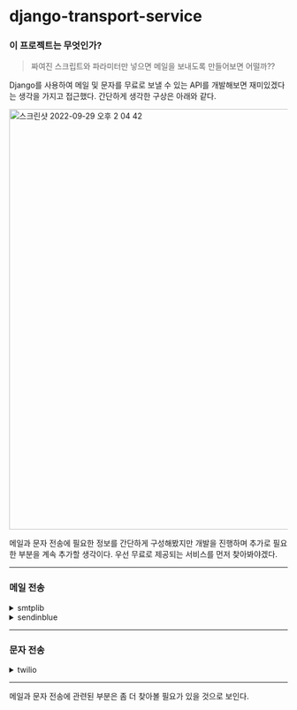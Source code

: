 # django-transport-service

### 이 프로젝트는 무엇인가?

> 짜여진 스크립트와 파라미터만 넣으면 메일을 보내도록 만들어보면 어떨까??

 Django를 사용하여 메일 및 문자를 무료로 보낼 수 있는 API를 개발해보면 재미있겠다는 생각을 가지고 접근했다. 간단하게 생각한 구상은 아래와 같다.
 
<img width="761" alt="스크린샷 2022-09-29 오후 2 04 42" src="https://user-images.githubusercontent.com/21365949/192948709-0d7252b8-16ad-4c34-bad7-a375b589c449.png">

메일과 문자 전송에 필요한 정보를 간단하게 구성해봤지만 개발을 진행하며 추가로 필요한 부분을 계속 추가할 생각이다. 우선 무료로 제공되는 서비스를 먼저 찾아봐야겠다.

---
### 메일 전송


<details>
<summary>smtplib</summary>  

#### 소개
google, naver 등의 SMTP 서버를 계정 연동으로 사용할 수 있다. 첨부파일도 함께 보낼 수 있기 때문에 테스트 진행 예정이다.  

### 참조
- https://docs.python.org/ko/3/library/smtplib.html
</details>

<details>
<summary>sendinblue</summary>  

#### 소개
무료로 하루 300개까지는 메일을 전송할 수 있다. 그 이후로는 금액을 지불해야한다.

#### Example
``` python
from __future__ import print_function
import sib_api_v3_sdk
from sib_api_v3_sdk.rest import ApiException

configuration = sib_api_v3_sdk.Configuration()
configuration.api_key['api-key'] = 'YOUR API KEY'

api_instance = sib_api_v3_sdk.TransactionalEmailsApi(sib_api_v3_sdk.ApiClient(configuration))
subject = "from the Python SDK!"
sender = {"name":"Sendinblue","email":"contact@sendinblue.com"}
replyTo = {"name":"Sendinblue","email":"contact@sendinblue.com"}
html_content = "<html><body><h1>This is my first transactional email </h1></body></html>"
to = [{"email":"example@example.com","name":"Jane Doe"}]
params = {"parameter":"My param value","subject":"New Subject"}
send_smtp_email = sib_api_v3_sdk.SendSmtpEmail(to=to, bcc=bcc, cc=cc, reply_to=reply_to, headers=headers, html_content=html_content, sender=sender, subject=subject)

try:
    api_response = api_instance.send_transac_email(send_smtp_email)
    print(api_response)
except ApiException as e:
    print("Exception when calling SMTPApi->send_transac_email: %s\n" % e)
```  

#### 참조
- https://developers.sendinblue.com/recipes
- https://github.com/sendinblue/APIv3-python-library
</details>

---
### 문자 전송

<details>
<summary>twilio</summary>  

#### 소개
회원가입하면 일정 금액까지 무료로 문자 전송을 제공해주는 서비스, 이후로는 유로로 사용해야한다.

### 참조
- https://www.twilio.com/docs/libraries/python
</details>

---  

메일과 문자 전송에 관련된 부분은 좀 더 찾아볼 필요가 있을 것으로 보인다.
